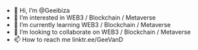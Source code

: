 - 👋 Hi, I’m @Geeibiza
- 👀 I’m interested in WEB3 / Blockchain / Metaverse
- 🌱 I’m currently learning WEB3 / Blockchain / Metaverse
- 💞️ I’m looking to collaborate on WEB3 / Blockchain / Metaverse
- 📫 How to reach me linktr.ee/GeeVanD

<!---
Geeibiza/Geeibiza is a ✨ special ✨ repository because its `README.md` (this file) appears on your GitHub profile.
You can click the Preview link to take a look at your changes.
--->
